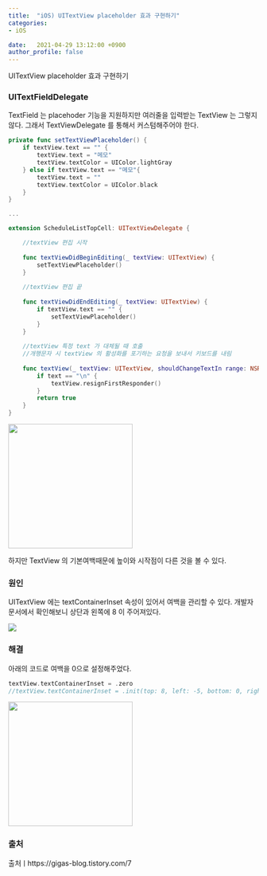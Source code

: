 ```yaml
---
title:  "iOS) UITextView placeholder 효과 구현하기"
categories:
- iOS

date:   2021-04-29 13:12:00 +0900
author_profile: false
---
```

UITextView placeholder 효과 구현하기

### UITextFieldDelegate

TextField 는 placehoder 기능을 지원하지만 여러줄을 입력받는 TextView 는 그렇지 않다. 그래서 TextViewDelegate 를 통해서 커스텀해주어야 한다.


```swift
private func setTextViewPlaceholder() {
    if textView.text == "" {
        textView.text = "메모"
        textView.textColor = UIColor.lightGray
    } else if textView.text == "메모"{
        textView.text = ""
        textView.textColor = UIColor.black
    }
}

...

extension ScheduleListTopCell: UITextViewDelegate {

    //textView 편집 시작
    
    func textViewDidBeginEditing(_ textView: UITextView) {
        setTextViewPlaceholder()
    }
    
    //textView 편집 끝
    
    func textViewDidEndEditing(_ textView: UITextView) {
        if textView.text == "" {
            setTextViewPlaceholder()
        }
    }
    
    //textView 특정 text 가 대체될 때 호출
    //개행문자 시 textView 의 활성화를 포기하는 요청을 보내서 키보드를 내림
    
    func textView(_ textView: UITextView, shouldChangeTextIn range: NSRange, replacementText text: String) -> Bool {
        if text == "\n" {
            textView.resignFirstResponder()
        }
        return true
    }
}
```
<img src ="https://user-images.githubusercontent.com/69136340/116504226-cb391580-a8f2-11eb-9b45-ce5725cd6b40.png" width ="250">

하지만 TextView 의 기본여백때문에 높이와 시작점이 다른 것을 볼 수 있다.

### 원인

UITextView 에는 textContainerInset 속성이 있어서 여백을 관리할 수 있다. 개발자문서에서 확인해보니 상단과 왼쪽에 8 이 주어져있다.

<img src = "https://user-images.githubusercontent.com/69136340/116504650-c759c300-a8f3-11eb-8331-f60a2195eaf8.png" widht ="500">

### 해결

아래의 코드로 여백을 0으로 설정해주었다.

```swift
textView.textContainerInset = .zero
//textView.textContainerInset = .init(top: 8, left: -5, bottom: 0, right: 0)
```

<img src ="https://user-images.githubusercontent.com/69136340/116505642-5bc52500-a8f6-11eb-811f-e05837d70072.png" width ="250">

### 출처
출처ㅣhttps://gigas-blog.tistory.com/7

